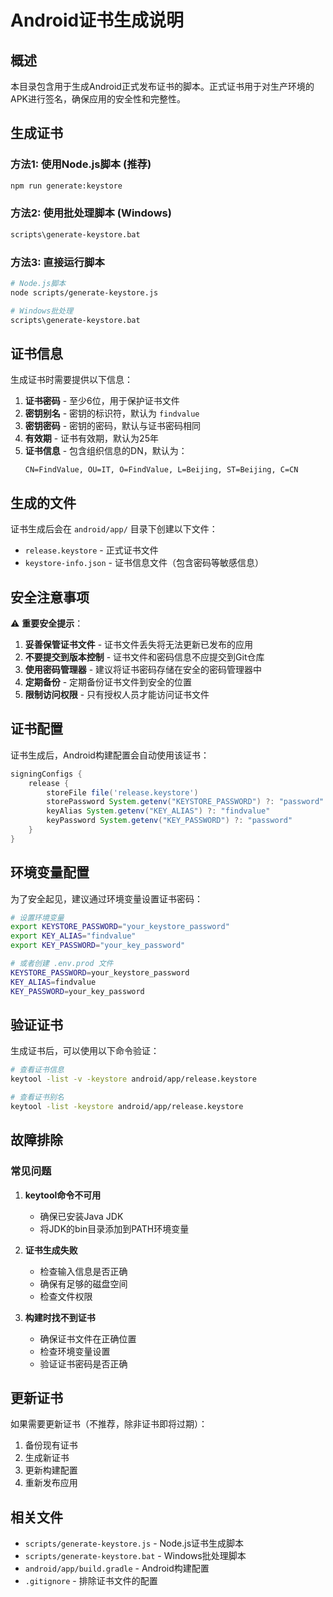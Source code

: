 # Android证书生成说明

## 概述

本目录包含用于生成Android正式发布证书的脚本。正式证书用于对生产环境的APK进行签名，确保应用的安全性和完整性。

## 生成证书

### 方法1: 使用Node.js脚本 (推荐)

```bash
npm run generate:keystore
```

### 方法2: 使用批处理脚本 (Windows)

```bash
scripts\generate-keystore.bat
```

### 方法3: 直接运行脚本

```bash
# Node.js脚本
node scripts/generate-keystore.js

# Windows批处理
scripts\generate-keystore.bat
```

## 证书信息

生成证书时需要提供以下信息：

1. **证书密码** - 至少6位，用于保护证书文件
2. **密钥别名** - 密钥的标识符，默认为 `findvalue`
3. **密钥密码** - 密钥的密码，默认与证书密码相同
4. **有效期** - 证书有效期，默认为25年
5. **证书信息** - 包含组织信息的DN，默认为：
   ```
   CN=FindValue, OU=IT, O=FindValue, L=Beijing, ST=Beijing, C=CN
   ```

## 生成的文件

证书生成后会在 `android/app/` 目录下创建以下文件：

- `release.keystore` - 正式证书文件
- `keystore-info.json` - 证书信息文件（包含密码等敏感信息）

## 安全注意事项

⚠️ **重要安全提示**：

1. **妥善保管证书文件** - 证书文件丢失将无法更新已发布的应用
2. **不要提交到版本控制** - 证书文件和密码信息不应提交到Git仓库
3. **使用密码管理器** - 建议将证书密码存储在安全的密码管理器中
4. **定期备份** - 定期备份证书文件到安全的位置
5. **限制访问权限** - 只有授权人员才能访问证书文件

## 证书配置

证书生成后，Android构建配置会自动使用该证书：

```gradle
signingConfigs {
    release {
        storeFile file('release.keystore')
        storePassword System.getenv("KEYSTORE_PASSWORD") ?: "password"
        keyAlias System.getenv("KEY_ALIAS") ?: "findvalue"
        keyPassword System.getenv("KEY_PASSWORD") ?: "password"
    }
}
```

## 环境变量配置

为了安全起见，建议通过环境变量设置证书密码：

```bash
# 设置环境变量
export KEYSTORE_PASSWORD="your_keystore_password"
export KEY_ALIAS="findvalue"
export KEY_PASSWORD="your_key_password"

# 或者创建 .env.prod 文件
KEYSTORE_PASSWORD=your_keystore_password
KEY_ALIAS=findvalue
KEY_PASSWORD=your_key_password
```

## 验证证书

生成证书后，可以使用以下命令验证：

```bash
# 查看证书信息
keytool -list -v -keystore android/app/release.keystore

# 查看证书别名
keytool -list -keystore android/app/release.keystore
```

## 故障排除

### 常见问题

1. **keytool命令不可用**
   - 确保已安装Java JDK
   - 将JDK的bin目录添加到PATH环境变量

2. **证书生成失败**
   - 检查输入信息是否正确
   - 确保有足够的磁盘空间
   - 检查文件权限

3. **构建时找不到证书**
   - 确保证书文件在正确位置
   - 检查环境变量设置
   - 验证证书密码是否正确

## 更新证书

如果需要更新证书（不推荐，除非证书即将过期）：

1. 备份现有证书
2. 生成新证书
3. 更新构建配置
4. 重新发布应用

## 相关文件

- `scripts/generate-keystore.js` - Node.js证书生成脚本
- `scripts/generate-keystore.bat` - Windows批处理脚本
- `android/app/build.gradle` - Android构建配置
- `.gitignore` - 排除证书文件的配置
